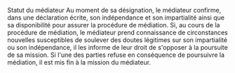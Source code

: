 Statut du médiateur
Au moment de sa désignation, le médiateur confirme, dans une déclaration écrite, son
indépendance et son impartialité ainsi que sa disponibilité pour assurer la procédure de
médiation.
Si, au cours de la procédure de médiation, le médiateur prend connaissance de
circonstances nouvelles susceptibles de soulever des doutes légitimes sur son impartialité
ou son indépendance, il les informe de leur droit de s'opposer à la poursuite de sa mission.
Si l'une des parties refuse en conséquence de poursuivre la médiation, il est mis fin à la
mission du médiateur.